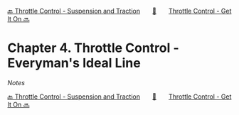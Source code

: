 [🔙 Throttle Control - Suspension and Traction][previous-chapter]&nbsp;&nbsp;&nbsp;&nbsp;&nbsp;&nbsp;&nbsp;[🏡][readme]&nbsp;&nbsp;&nbsp;&nbsp;&nbsp;&nbsp;&nbsp;[Throttle Control - Get It On 🔜][upcoming-chapter]

# Chapter 4. Throttle Control - Everyman's Ideal Line

_Notes_

[🔙 Throttle Control - Suspension and Traction][previous-chapter]&nbsp;&nbsp;&nbsp;&nbsp;&nbsp;&nbsp;&nbsp;[🏡][readme]&nbsp;&nbsp;&nbsp;&nbsp;&nbsp;&nbsp;&nbsp;[Throttle Control - Get It On 🔜][upcoming-chapter]

[readme]: README.md
[previous-chapter]: ch03-throttle-control-suspension-and-traction.md
[upcoming-chapter]: ch05-throttle-control-get-it-on.md